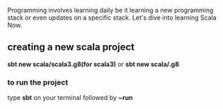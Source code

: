 Programming involves learning daily be it learning a new programming stack or even updates on a
specific stack. 
Let's dive into learning Scala Now.

## creating a new scala project
**sbt new scala/scala3.g8(for scala3)** or **sbt new scala/<Project name e.g. hello_world>.g8**

### to run the project
type **sbt** on your terminal
followed by **~run**

